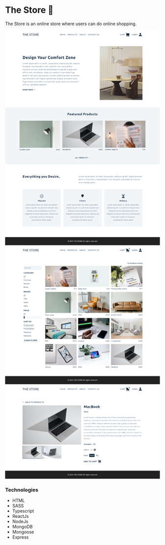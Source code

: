 # The Store 🛒

The Store is an online store where users can do online shopping.

![Alt text](./site-homepage-image.png)
![Alt text](./site-productspage-image.png)
![Alt text](./site-productpage-image.png)

### Technologies
- HTML
- SASS
- Typescript 
- ReactJs
- NodeJs
- MongoDB
- Mongoose
- Express
